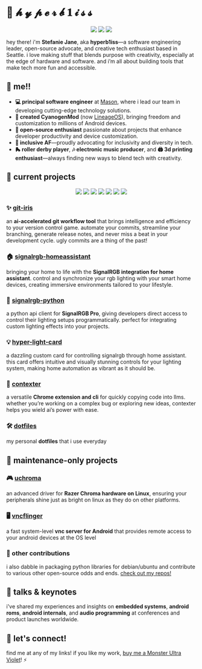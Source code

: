 # 🌠 𝓱 𝔂 𝓹 𝓮 𝓻 𝓫 𝟏 𝓲 𝓼 𝓼

<p align="center">
    <a href="https://hyperbliss.tech"><img src="https://img.shields.io/badge/-website-0a66c2?style=flat-square&logo=internetarchive&logoColor=white" /></a>
    <a href="https://hachyderm.io/@bliss"><img src="https://img.shields.io/badge/-mastodon-6364ff?style=flat-square&logo=mastodon&logoColor=white" /></a>
    <a href="https://linkedin.com/in/hyperb1iss"><img src="https://img.shields.io/badge/-linkedin-0a66c2?style=flat-square&logo=linkedin&logoColor=white" /></a>
</p>

hey there! i'm **Stefanie Jane**, aka **hyperb1iss**—a software engineering leader, open-source advocate, and creative tech enthusiast based in Seattle. i love making stuff that blends purpose with creativity, especially at the edge of hardware and software. and i’m all about building tools that make tech more fun and accessible.

## 🌟 me!!

- **💻 principal software engineer** at [Mason](https://bymason.com), where i lead our team in developing cutting-edge technology solutions.
- **📱 created CyanogenMod** (now [LineageOS](https://lineageos.org/)), bringing freedom and customization to millions of Android devices.
- **🔧 open-source enthusiast** passionate about projects that enhance developer productivity and device customization.
- **💜 inclusive AF**—proudly advocating for inclusivity and diversity in tech.
- **🛼 roller derby player**, **🎶 electronic music producer**, and **🖨️ 3d printing enthusiast**—always finding new ways to blend tech with creativity.

## 🚀 current projects

<p align="center">
    <a href="https://www.rust-lang.org/"><img src="https://img.shields.io/badge/-rust-000000?style=flat-square&logo=rust&logoColor=white"/></a>
    <a href="https://www.python.org/"><img src="https://img.shields.io/badge/-python-3776ab?style=flat-square&logo=python&logoColor=white"/></a>
    <a href="https://golang.org/"><img src="https://img.shields.io/badge/-go-00add8?style=flat-square&logo=go&logoColor=white"/></a>
    <a href="https://isocpp.org/"><img src="https://img.shields.io/badge/-c++-00599c?style=flat-square&logo=cplusplus&logoColor=white"/></a>
    <a href="https://kotlinlang.org/"><img src="https://img.shields.io/badge/-kotlin-0095d5?style=flat-square&logo=kotlin&logoColor=white"/></a>
    <a href="https://www.typescriptlang.org/"><img src="https://img.shields.io/badge/-typescript-3178c6?style=flat-square&logo=typescript&logoColor=white"/></a>
    <a href="https://www.java.com/"><img src="https://img.shields.io/badge/-java-007396?style=flat-square&logo=java&logoColor=white"/></a>
</p>

### ✨ [git-iris](https://github.com/hyperb1iss/git-iris)
an **ai-accelerated git workflow tool** that brings intelligence and efficiency to your version control game. automate your commits, streamline your branching, generate release notes, and never miss a beat in your development cycle. ugly commits are a thing of the past!

### 🏠 [signalrgb-homeassistant](https://github.com/hyperb1iss/signalrgb-homeassistant)
bringing your home to life with the **SignalRGB integration for home assistant**. control and synchronize your rgb lighting with your smart home devices, creating immersive environments tailored to your lifestyle.

### 🐍 [signalrgb-python](https://github.com/hyperb1iss/signalrgb-python)
a python api client for **SignalRGB Pro**, giving developers direct access to control their lighting setups programmatically. perfect for integrating custom lighting effects into your projects.

### 💡 [hyper-light-card](https://github.com/hyperb1iss/hyper-light-card)
a dazzling custom card for controlling signalrgb through home assistant. this card offers intuitive and visually stunning controls for your lighting system, making home automation as vibrant as it should be.

### 📎 [contexter](https://github.com/hyperb1iss/contexter)
a versatile **Chrome extension and cli** for quickly copying code into llms. whether you’re working on a complex bug or exploring new ideas, contexter helps you wield ai’s power with ease.

### 🛠️ [dotfiles](https://github.com/hyperb1iss/dotfiles)
my personal **dotfiles** that i use everyday


## 🌙 maintenance-only projects

### 🎮 [uchroma](https://github.com/hyperb1iss/uchroma)
an advanced driver for **Razer Chroma hardware on Linux**, ensuring your peripherals shine just as bright on linux as they do on other platforms.

### 🖥️ [vncflinger](https://github.com/hyperb1iss/vncflinger)
a fast system-level **vnc server for Android** that provides remote access to your android devices at the OS level

### 🌠 other contributions
i also dabble in packaging python libraries for debian/ubuntu and contribute to various other open-source odds and ends. 
[check out my repos!](https://github.com/hyperb1iss?tab=repositories)

## 🎤 talks & keynotes

i've shared my experiences and insights on **embedded systems**, **android roms**, **android internals**, and **audio programming** at conferences and product launches worldwide.

## 🌌 let's connect!

find me at any of my links! if you like my work, [buy me a Monster Ultra Violet](https://ko-fi.com/hyperb1iss)! ⚡️
